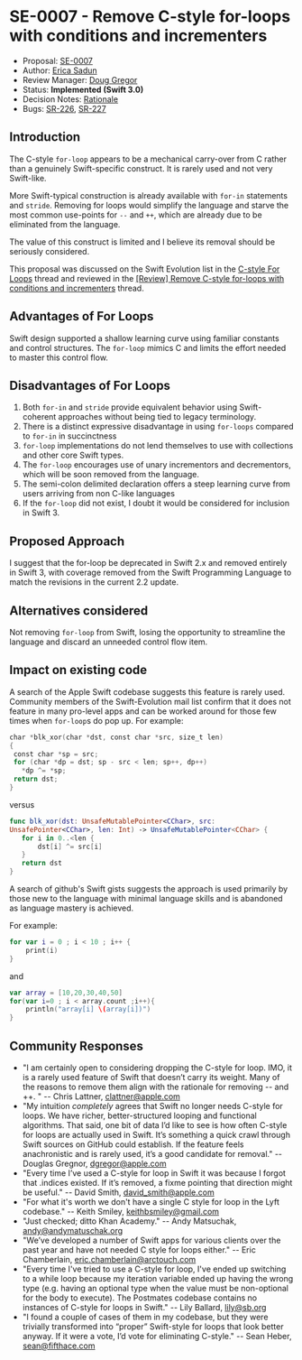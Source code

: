 # SE-0007 - Remove C-style for-loops with conditions and incrementers

* Proposal: [SE-0007](0007-remove-c-style-for-loops.md)
* Author: [Erica Sadun](https://github.com/erica)
* Review Manager: [Doug Gregor](https://github.com/DougGregor)
* Status: **Implemented (Swift 3.0)**
* Decision Notes: [Rationale](https://forums.swift.org/t/accepted-se-0007-remove-c-style-for-loops-with-conditions-and-incrementers/512)
* Bugs: [SR-226](https://bugs.swift.org/browse/SR-226), [SR-227](https://bugs.swift.org/browse/SR-227)

## Introduction

The C-style `for-loop` appears to be a mechanical carry-over from C rather than a
genuinely Swift-specific construct. It is rarely used and not very Swift-like. 

More Swift-typical construction is already available with `for-in`
statements and `stride`. Removing for loops would simplify the language and starve the
most common use-points for `--` and `++`, which are already due to be eliminated from the
language.

The value of this construct is limited and I believe its removal should be seriously considered.

This proposal was discussed on the Swift Evolution list in the [C-style For Loops](https://forums.swift.org/t/c-style-for-loops/31) thread and reviewed in the [\[Review\] Remove C-style for-loops with conditions	and incrementers](https://forums.swift.org/t/review-remove-c-style-for-loops-with-conditions-and-incrementers/255) thread.

## Advantages of For Loops

Swift design supported a shallow learning curve using familiar constants and control
structures. The `for-loop` mimics C and limits the effort needed to master this control flow.

## Disadvantages of For Loops

1. Both `for-in` and `stride` provide equivalent behavior using Swift-coherent approaches 
   without being tied to legacy terminology. 
1. There is a distinct expressive disadvantage in using `for-loops` compared to `for-in` 
   in succinctness
1. `for-loop` implementations do not lend themselves to use with collections and other core Swift types.
1. The `for-loop` encourages use of unary incrementors and decrementors, which will be
   soon removed from the language.
1. The semi-colon delimited declaration offers a steep learning curve from users arriving
   from non C-like languages
1. If the `for-loop` did not exist, I doubt it would be considered for inclusion in Swift 3.

## Proposed Approach

I suggest that the for-loop be deprecated in Swift 2.x and removed entirely in Swift 3, with coverage removed from the Swift Programming Language to match the revisions in the current 2.2 update.

## Alternatives considered

Not removing `for-loop` from Swift, losing the opportunity to streamline the language
and discard an unneeded control flow item.

## Impact on existing code

A search of the Apple Swift codebase suggests this feature is rarely used. Community members of the Swift-Evolution mail list confirm that it does not feature in many pro-level apps and can be worked around for those few times when `for-loop`s do pop up. For example:

```swift
char *blk_xor(char *dst, const char *src, size_t len)
{
 const char *sp = src;
 for (char *dp = dst; sp - src < len; sp++, dp++)
   *dp ^= *sp;
 return dst;
}
```

versus


```swift
func blk_xor(dst: UnsafeMutablePointer<CChar>, src:
UnsafePointer<CChar>, len: Int) -> UnsafeMutablePointer<CChar> {
   for i in 0..<len {
       dst[i] ^= src[i]
   }
   return dst
}
```

A search of github's Swift gists suggests the approach is used primarily by those new to the language with minimal language skills and is abandoned as language mastery is achieved.

For example:

```swift
for var i = 0 ; i < 10 ; i++ {
    print(i)
}
```

and 

```swift
var array = [10,20,30,40,50]
for(var i=0 ; i < array.count ;i++){
    println("array[i] \(array[i])")
}
```

## Community Responses
* "I am certainly open to considering dropping the C-style for loop.  IMO, it is a rarely used feature of Swift that doesn’t carry its weight.  Many of the reasons to remove them align with the rationale for removing -- and ++. " -- Chris Lattner, clattner@apple.com
* "My intuition *completely* agrees that Swift no longer needs C-style for loops. We have richer, better-structured looping and functional algorithms. That said, one bit of data I’d like to see is how often C-style for loops are actually used in Swift. It’s something a quick crawl through Swift sources on GitHub could establish. If the feature feels anachronistic and is rarely used, it’s a good candidate for removal." -- Douglas Gregnor, dgregor@apple.com
* "Every time I’ve used a C-style for loop in Swift it was because I forgot that .indices existed. If it’s removed, a fixme pointing that direction might be useful." -- David Smith, david_smith@apple.com
* "For what it's worth we don't have a single C style for loop in the Lyft codebase." -- Keith Smiley, keithbsmiley@gmail.com
* "Just checked; ditto Khan Academy." -- Andy Matsuchak, andy@andymatuschak.org
* "We’ve developed a number of Swift apps for various clients over the past year and have not needed C style for loops either." -- Eric Chamberlain, eric.chamberlain@arctouch.com
* "Every time I've tried to use a C-style for loop, I've ended up switching to a while loop because my iteration variable ended up having the wrong type (e.g. having an optional type when the value must be non-optional for the body to execute). The Postmates codebase contains no instances of C-style for loops in Swift." -- Lily Ballard, lily@sb.org
* "I found a couple of cases of them in my codebase, but they were trivially transformed into “proper” Swift-style for loops that look better anyway. If it were a vote, I’d vote for eliminating C-style." -- Sean Heber, sean@fifthace.com

